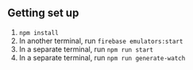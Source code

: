 ## Getting set up

1. `npm install`
2. In another terminal, run `firebase emulators:start`
3. In a separate terminal, run `npm run start`
4. In a separate terminal, run `npm run generate-watch`

